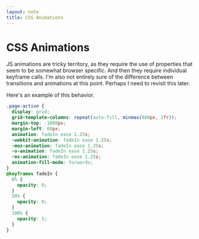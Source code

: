 ```yaml
---
layout: note
title: CSS Animations
---
```


# CSS Animations
JS animations are tricky territory, as they require the use of properties that seem to be somewhat browser specific. And then they require individual keyframe calls. I'm also not entirely sure of the difference between transitions and animations at this point. Perhaps I need to revisit this later.

Here's an example of this behavior.

``` css
.page-active {
  display: grid;
  grid-template-columns: repeat(auto-fill, minmax(800px, 1fr));
  margin-top: -1000px;
  margin-left: 60px;
  animation: fadeIn ease 1.25s;
  -webkit-animation: fadeIn ease 1.25s;
  -moz-animation: fadeIn ease 1.25s;
  -o-animation: fadeIn ease 1.25s;
  -ms-animation: fadeIn ease 1.25s;
  animation-fill-mode: forwards;
}
@keyframes fadeIn {
  0% {
    opacity: 0;
  }
  50% {
    opacity: 0;
  }
  100% {
    opacity: 1;
  }
}
```